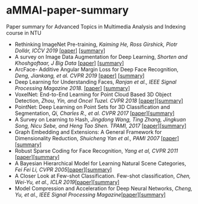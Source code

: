# aMMAI-paper-summary

Paper summary for Advanced Topics in Multimedia Analysis and Indexing course in NTU

* Rethinking ImageNet Pre-training, *Kaiming He, Ross Girshick, Piotr Dollár,  ICCV 2019* [[paper]](https://arxiv.org/pdf/1811.08883) [[summary]](https://github.com/hsuanlyh1997/aMMAI-paper-summary/blob/master/Rethinking%20ImageNet%20Pre-training.md)
* A survey on Image Data Augmentation for Deep Learning, *Shorten and Khoshgoftaar,  J Big Data* [[paper]](https://www.google.com/url?sa=t&rct=j&q=&esrc=s&source=web&cd=2&cad=rja&uact=8&ved=2ahUKEwjr1PnN1JLoAhUNa94KHai_CZAQFjABegQIAhAB&url=https%3A%2F%2Flink.springer.com%2Farticle%2F10.1186%2Fs40537-019-0197-0&usg=AOvVaw1N8xaAfk-1Ft-kSsUR3cAz) [[summary]](https://github.com/hsuanlyh1997/aMMAI-paper-summary/blob/master/A%20survey%20on%20Image%20Data%20Augmentation%20for%20Deep%20Learning.md)
* ArcFace- Additive Angular Margin Loss for Deep Face Recognition, *Deng, Jiankang, et al. CVPR 2019* [[paper]](https://arxiv.org/pdf/1801.07698.pdf) [[summary]](https://github.com/hsuanlyh1997/aMMAI-paper-summary/blob/master/ArcFace-%20Additive%20Angular%20Margin%20Loss%20for%20Deep%20Face%20Recognition.md)
* Deep Learning for Understanding Faces, *Ranjan et al.,  IEEE Signal Processing Magazine 2018.* [[paper]](https://ieeexplore.ieee.org/abstract/document/8253595) [[summary]](https://github.com/hsuanlyh1997/aMMAI-paper-summary/blob/master/Deep%20Learning%20for%20Understanding%20Faces.md)
* VoxelNet: End-to-End Learning for Point Cloud Based 3D Object Detection, *Zhou, Yin, and Oncel Tuzel. CVPR 2018* [[paper]](https://arxiv.org/pdf/1711.06396.pdf)[[summary]](https://github.com/hsuanlyh1997/aMMAI-paper-summary/blob/master/VoxelNet:%20End-to-End%20Learning%20for%20Point%20Cloud%20Based%203D%20Object%20Detection.md)
* PointNet: Deep Learning on Point Sets for 3D Classification and Segmentation, *Qi, Charles R., et al. CVPR 2017* [[paper]](http://openaccess.thecvf.com/content_cvpr_2017/papers/Qi_PointNet_Deep_Learning_CVPR_2017_paper.pdf)[[summary]](https://github.com/hsuanlyh1997/aMMAI-paper-summary/blob/master/PointNet:%20Deep%20Learning%20on%20Point%20Sets%20for%203D%20Classification%20and%20Segmentation.md)
* A Survey on Learning to Hash, *Jingdong Wang, Ting Zhang, Jingkuan Song, Nicu Sebe, and Heng Tao Shen. TPAMI, 2017* [[paper]](https://arxiv.org/pdf/1606.00185.pdf)[[summary]](https://github.com/hsuanlyh1997/aMMAI-paper-summary/blob/master/A%20Survey%20on%20Learning%20to%20Hash.md)
* Graph Embedding and Extensions: A General Framework for Dimensionality Reduction, *Shuicheng Yan et al., PAMI 2007* [[paper]](https://ieeexplore.ieee.org/document/4016549)[[summary]](https://github.com/hsuanlyh1997/aMMAI-paper-summary/blob/master/Graph%20Embedding%20and%20Extensions:%20A%20General%20Framework%20for%20Dimensionality%20Reduction.md)
* Robust Sparse Coding for Face Recognition, *Yang et al, CVPR 2011* [[paper]](http://www4.comp.polyu.edu.hk/~cslzhang/paper/conf/RSC_CVPR11.pdf)[[summary]](https://github.com/hsuanlyh1997/aMMAI-paper-summary/blob/master/Robust%20Sparse%20Coding%20for%20Face%20Recognition.md)
* A Bayesian Hierarchical Model for Learning Natural Scene Categories, *Fei Fei Li, CVPR 2005*[[paper]](http://vision.stanford.edu/documents/Fei-FeiPerona2005.pdf)[[summary]](https://github.com/hsuanlyh1997/aMMAI-paper-summary/blob/master/A%20Bayesian%20Hierarchical%20Model%20for%20Learning%20Natural%20Scene%20Categories.md)
* A Closer Look at Few-shot Classification. Few-shot classification, *Chen, Wei-Yu, et al., ICLR 2019*[[paper]](https://arxiv.org/pdf/1904.04232.pdf)[[summary]](https://github.com/hsuanlyh1997/aMMAI-paper-summary/blob/master/A%20Closer%20Look%20at%20Few-shot%20Classification.%20Few-shot%20classification.md)
* Model Compression and Acceleration for Deep Neural Networks, *Cheng, Yu, et al., IEEE Signal Processing Magazine*[[paper]](https://mcube.nctu.edu.tw/~cfung/docs/learning/cheng2018DNN_model_compression_accel.pdf)[[summary]](https://github.com/hsuanlyh1997/aMMAI-paper-summary/blob/master/Model%20Compression%20and%20Acceleration%20for%20DNN.md)